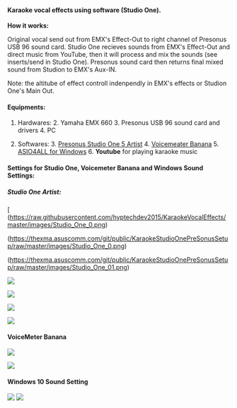 #### **Karaoke vocal effects using software (Studio One).**

**How it works:**

Original vocal send out from EMX's Effect-Out to right channel of Presonus USB 96 sound card. Studio One recieves sounds from EMX's Effect-Out and direct music from YouTube, then it will process and mix the sounds (see inserts/send in Studio One). Presonus sound card then returns final mixed sound from Studion to EMX's Aux-IN.

Note: the altitube of effect controll indenpendly in EMX's effects or Studion One's Main Out.

#### Equipments:

1. Hardwares:
    2. Yamaha EMX 660
    3. Presonus USB 96 sound card and drivers
    4. PC

2. Softwares:
    3. [Presonus Studio One 5 Artist](https://shop.presonus.com/Studio-One-5-Artist)
    4. [Voicemeater Banana](https://vb-audio.com/Voicemeeter/banana.htm) 
    5. [ASIO4ALL for Windows](https://www.asio4all.org/) 
    6. **Youtube** for playing karaoke music


#### Settings for Studio One, Voicemeter Banana and Windows Sound Settings:

##### Studio One Artist:
[
(https://raw.githubusercontent.com/hyptechdev2015/KaraokeVocalEffects/master/images/Studio_One_0.png)

(https://thexma.asuscomm.com/git/public/KaraokeStudioOnePreSonusSetup/raw/master/images/Studio_One_0.png)

(https://thexma.asuscomm.com/git/public/KaraokeStudioOnePreSonusSetup/raw/master/images/Studio_One_01.png)

![](https://thexma.asuscomm.com/git/public/KaraokeStudioOnePreSonusSetup/raw/master/images/Studio_One_1.png)

![](https://thexma.asuscomm.com/git/public/KaraokeStudioOnePreSonusSetup/raw/master/images/Studio_One_2.png)

![](https://thexma.asuscomm.com/git/public/KaraokeStudioOnePreSonusSetup/raw/master/images/Studio_One_3.png)

![](https://thexma.asuscomm.com/git/public/KaraokeStudioOnePreSonusSetup/raw/master/images/Studio_One_4.png)

#### VoiceMeter Banana

![](https://thexma.asuscomm.com/git/public/KaraokeStudioOnePreSonusSetup/raw/master/images/voicemeeterpro_1.png)

![](https://thexma.asuscomm.com/git/public/KaraokeStudioOnePreSonusSetup/raw/master/images/voicemeeterpro_2.png)

#### Windows 10 Sound Setting
![](https://thexma.asuscomm.com/git/public/KaraokeStudioOnePreSonusSetup/raw/master/images/Windows10_sound_settings.png)
![](https://thexma.asuscomm.com/git/public/KaraokeStudioOnePreSonusSetup/raw/master/images/Windows10_sound_setting_2.png)

